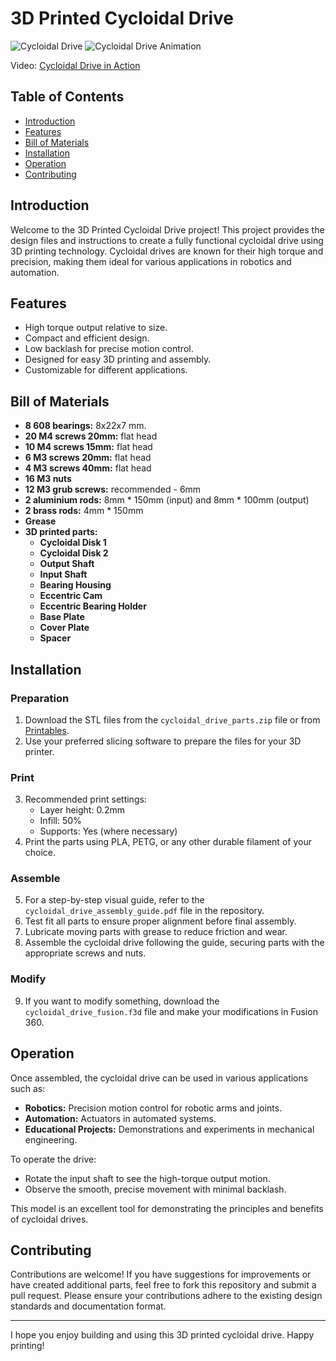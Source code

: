# 3D Printed Cycloidal Drive

![Cycloidal Drive](./images/cycloidal_drive.jpg)
![Cycloidal Drive Animation](./images/cycloidal_drive_animation.gif)

Video: [Cycloidal Drive in Action](https://youtube.com/shorts/xXizu3-S0T4)

## Table of Contents

- [Introduction](#introduction)
- [Features](#features)
- [Bill of Materials](#bill-of-materials)
- [Installation](#installation)
- [Operation](#operation)
- [Contributing](#contributing)

## Introduction

Welcome to the 3D Printed Cycloidal Drive project! This project provides the design files and instructions to create a fully functional cycloidal drive using 3D printing technology. Cycloidal drives are known for their high torque and precision, making them ideal for various applications in robotics and automation.

## Features

- High torque output relative to size.
- Compact and efficient design.
- Low backlash for precise motion control.
- Designed for easy 3D printing and assembly.
- Customizable for different applications.

## Bill of Materials

- **8 608 bearings:** 8x22x7 mm.
- **20 M4 screws 20mm:** flat head
- **10 M4 screws 15mm:** flat head
- **6 M3 screws 20mm:** flat head
- **4 M3 screws 40mm:** flat head
- **16 M3 nuts**
- **12 M3 grub screws:** recommended - 6mm
- **2 aluminium rods:** 8mm * 150mm (input) and 8mm * 100mm (output)
- **2 brass rods:** 4mm * 150mm
- **Grease**
- **3D printed parts:**
  - **Cycloidal Disk 1**
  - **Cycloidal Disk 2**
  - **Output Shaft**
  - **Input Shaft**
  - **Bearing Housing**
  - **Eccentric Cam**
  - **Eccentric Bearing Holder**
  - **Base Plate**
  - **Cover Plate**
  - **Spacer**

## Installation

### Preparation

1. Download the STL files from the `cycloidal_drive_parts.zip` file or from [Printables](https://www.printables.com/model/928009-cycloidal-drive).
2. Use your preferred slicing software to prepare the files for your 3D printer.

### Print

3. Recommended print settings:
   - Layer height: 0.2mm
   - Infill: 50%
   - Supports: Yes (where necessary)
4. Print the parts using PLA, PETG, or any other durable filament of your choice.

### Assemble

5. For a step-by-step visual guide, refer to the `cycloidal_drive_assembly_guide.pdf` file in the repository.
6. Test fit all parts to ensure proper alignment before final assembly.
7. Lubricate moving parts with grease to reduce friction and wear.
8. Assemble the cycloidal drive following the guide, securing parts with the appropriate screws and nuts.

### Modify

9. If you want to modify something, download the `cycloidal_drive_fusion.f3d` file and make your modifications in Fusion 360.

## Operation

Once assembled, the cycloidal drive can be used in various applications such as:

- **Robotics:** Precision motion control for robotic arms and joints.
- **Automation:** Actuators in automated systems.
- **Educational Projects:** Demonstrations and experiments in mechanical engineering.

To operate the drive:

- Rotate the input shaft to see the high-torque output motion.
- Observe the smooth, precise movement with minimal backlash.

This model is an excellent tool for demonstrating the principles and benefits of cycloidal drives.

## Contributing

Contributions are welcome! If you have suggestions for improvements or have created additional parts, feel free to fork this repository and submit a pull request. Please ensure your contributions adhere to the existing design standards and documentation format.

---

I hope you enjoy building and using this 3D printed cycloidal drive. Happy printing!

